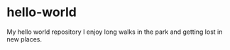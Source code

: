 # hello-world
My hello world repository
I enjoy long walks in the park and getting lost in new places.
